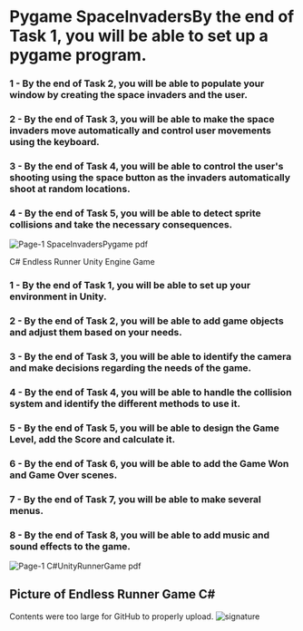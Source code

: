 # Pygame SpaceInvadersBy the end of Task 1, you will be able to set up a pygame program.
### 1 - By the end of Task 2, you will be able to populate your window by creating the space invaders and the user.
### 2 - By the end of Task 3, you will be able to make the space invaders move automatically and control user movements using the keyboard.
### 3 - By the end of Task 4, you will be able to control the user's shooting using the space button as the invaders automatically shoot at random locations.
### 4 - By the end of Task 5, you will be able to detect sprite collisions and take the necessary consequences.
![Page-1  SpaceInvadersPygame pdf](https://user-images.githubusercontent.com/106122834/181866033-7c7c0f15-9cb4-4c1d-8e36-cbfc91ef3f7c.jpeg)

C# Endless Runner Unity Engine Game
### 1 - By the end of Task 1, you will be able to set up your environment in Unity.
### 2 - By the end of Task 2, you will be able to add game objects and adjust them based on your needs.
### 3 - By the end of Task 3, you will be able to identify the camera and make decisions regarding the needs of the game.
### 4 - By the end of Task 4, you will be able to handle the collision system and identify the different methods to use it.
### 5 - By the end of Task 5, you will be able to design the Game Level, add the Score and calculate it.
### 6 - By the end of Task 6, you will be able to add the Game Won and Game Over scenes.
### 7 - By the end of Task 7, you will be able to make several menus.
### 8 - By the end of Task 8, you will be able to add music and sound effects to the game.
![Page-1  C#UnityRunnerGame pdf](https://user-images.githubusercontent.com/106122834/181866082-33d8ac0c-6ff0-4fc6-9920-980179c8f482.jpeg)
## Picture of Endless Runner Game C#
Contents were too large for GitHub to properly upload.
![signature](https://user-images.githubusercontent.com/106122834/181866192-a45e9e46-ef27-44f7-951c-721231a1cf1c.png)
